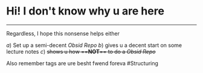 # Hi! I don't know why u are here 
---

Regardless, I hope this nonsense helps either 

$a)$ Set up a semi-decent *Obsid Repo*
$b)$ gives u a decent start on some lecture notes
$c)$ ~~shows u how ==**NOT**== to do a *Obsid Repo*~~

Also remember tags are ure besht fwend foreva 
#Structuring
